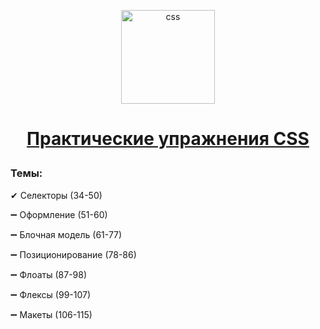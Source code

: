 <p align="center">
<img src="https://cdn.icon-icons.com/icons2/2790/PNG/512/css_filetype_icon_177544.png" alt="css"  height= "150px">

<h1 align="center">

[Практические упражнения CSS](https://code.mu/ru/markup/book/prime/)
  
</h1>

</p>

### Темы:
<p>✔ Селекторы (34-50)</p>
<p>➖ Оформление (51-60)</p>
<p>➖ Блочная модель (61-77)</p>
<p>➖ Позиционирование (78-86)</p>
<p>➖ Флоаты (87-98)</p>
<p>➖ Флексы (99-107)</p>
<p>➖ Макеты (106-115)</p>
